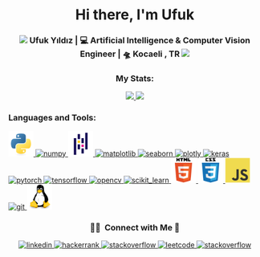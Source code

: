 <div align="center">
   <h1>Hi there, I'm <a>Ufuk</a></h1>
</div>


<div align="center">
   <h3>
   <img src="https://media.giphy.com/media/WUlplcMpOCEmTGBtBW/giphy.gif" width="30">  
   Ufuk Yıldız | 💻 Artificial Intelligence & Computer Vision Engineer | 🛸 Kocaeli , TR  <img src="https://media.giphy.com/media/WUlplcMpOCEmTGBtBW/giphy.gif" width="30">
   </h3>
   <h3 align="center">My Stats:</h3>
<a href="https://github.com/yldzufukk">
  <img height="170em" src="https://github-readme-stats-eight-theta.vercel.app/api?username=yldzufukk&show_icons=true&theme=tokyonight&include_all_commits=true&count_private=true"/>
  <img height="170em" src="https://github-readme-stats-eight-theta.vercel.app/api/top-langs/?username=yldzufukk&layout=compact&langs_count=8&theme=tokyonight"/>
</a>


<h3 align="left">Languages and Tools:</h3>
<p align="left"><a href="https://www.python.org" target="_blank" rel="noreferrer"> <img src="https://raw.githubusercontent.com/devicons/devicon/master/icons/python/python-original.svg" alt="python" width="50" height="50"/> </a> <a href="https://numpy.org/" target="_blank" rel="noreferrer"> <img src="https://numpy.org/images/logo.svg" alt="numpy" width="50" height="50"/> </a> <a href="https://pandas.pydata.org/" target="_blank" rel="noreferrer"> <img src="https://raw.githubusercontent.com/devicons/devicon/2ae2a900d2f041da66e950e4d48052658d850630/icons/pandas/pandas-original.svg" alt="pandas" width="50" height="50"/> </a> <a href="https://matplotlib.org/" target="_blank" rel="noreferrer"> <img src="https://matplotlib.org/_static/images/logo2.svg" alt="matplotlib" width="50" height="50"/> </a> <a href="https://seaborn.pydata.org/" target="_blank" rel="noreferrer"> <img src="https://seaborn.pydata.org/_images/logo-mark-lightbg.svg" alt="seaborn" width="50" height="50"/> </a> <a href="https://plotly.com/" target="_blank" rel="noreferrer"> <img src="https://www.vectorlogo.zone/logos/plot_ly/plot_ly-icon.svg" alt="plotly" width="50" height="50"/> </a> <a href="https://keras.io" target="_blank" rel="noreferrer"> <img src="https://upload.wikimedia.org/wikipedia/commons/thumb/a/ae/Keras_logo.svg/1024px-Keras_logo.svg.png" alt="keras" width="50" height="50"/> </a> <a href="https://pytorch.org/" target="_blank" rel="noreferrer"> <img src="https://www.vectorlogo.zone/logos/pytorch/pytorch-icon.svg" alt="pytorch" width="50" height="50"/> </a> <a href="https://www.tensorflow.org" target="_blank" rel="noreferrer"> <img src="https://www.vectorlogo.zone/logos/tensorflow/tensorflow-icon.svg" alt="tensorflow" width="50" height="50"/> </a> <a href="https://opencv.org/" target="_blank" rel="noreferrer"> <img src="https://www.vectorlogo.zone/logos/opencv/opencv-icon.svg" alt="opencv" width="50" height="50"/> </a> <a href="https://scikit-learn.org/" target="_blank" rel="noreferrer"> <img src="https://upload.wikimedia.org/wikipedia/commons/0/05/Scikit_learn_logo_small.svg" alt="scikit_learn" width="50" height="50"/> </a> <a href="https://www.w3.org/html/" target="_blank" rel="noreferrer"> <img src="https://raw.githubusercontent.com/devicons/devicon/master/icons/html5/html5-original-wordmark.svg" alt="html5" width="50" height="50"/> </a> <a href="https://www.w3schools.com/css/" target="_blank" rel="noreferrer"> <img src="https://raw.githubusercontent.com/devicons/devicon/master/icons/css3/css3-original-wordmark.svg" alt="css3" width="50" height="50"/> </a> <a href="https://www.javascript.com/" target="_blank" rel="noreferrer"> <img src="https://raw.githubusercontent.com/devicons/devicon/master/icons/javascript/javascript-original.svg" alt="javascript" width="50" height="50"/> </a> <a href="https://git-scm.com/" target="_blank" rel="noreferrer"> <img src="https://www.vectorlogo.zone/logos/git-scm/git-scm-icon.svg" alt="git" width="50" height="50"/> </a>  <a href="https://www.linux.org/" target="_blank" rel="noreferrer"> <img src="https://raw.githubusercontent.com/devicons/devicon/master/icons/linux/linux-original.svg" alt="linux" width="50" height="50"/> </a> 
   


### 🤝🏻 &nbsp;Connect with Me 🤝 
<div align="center">
<a href="https://tr.linkedin.com/in/ufuk-y%C4%B1ld%C4%B1z-504009198" target="_blank">
<img src=https://img.shields.io/badge/linkedin-%231E77B5.svg?&style=for-the-badge&logo=linkedin&logoColor=white alt=linkedin style="margin-bottom: 5px;" />
</a>
<a href="https://www.hackerrank.com/yldzufukk" target="_blank">
<img src=https://img.shields.io/badge/-Hackerrank-2EC866?style=for-the-badge&logo=HackerRank&logoColor=white alt=hackerrank style="margin-bottom: 5px;" />
</a>
<a href="https://www.kaggle.com/ufukyldz" target="_blank">
<img src=https://img.shields.io/badge/Kaggle-20BEFF?style=for-the-badge&logo=Kaggle&logoColor=white alt=stackoverflow style="margin-bottom: 5px;" />
</a>
<a href="https://leetcode.com/yldzufuk/" target="_blank">
<img src=https://img.shields.io/badge/-LeetCode-FFA116?style=for-the-badge&logo=LeetCode&logoColor=black alt=leetcode style="margin-bottom: 5px;" />
</a>
<a href="https://stackoverflow.com/users/20653749/yldzufuk" target="_blank">
<img src=https://img.shields.io/badge/Stack_Overflow-FE7A16?style=for-the-badge&logo=stack-overflow&logoColor=white alt=stackoverflow style="margin-bottom: 5px;" />
</a>


</div>  




   
   
